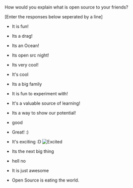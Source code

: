 How would you explain what is open source to your friends?

[Enter the responses below seperated by a line]

- It is fun!

- Its a drag!

- Its an Ocean!

- Its open src night!

- Its very cool!

- It's cool

- Its a big family

- It is fun to experiment with!

- It's a valuable source of learning!

- Its a way to show our potential!

- good

- Great! :)

- It's exciting :D
![Excited](https://encrypted-tbn0.gstatic.com/images?q=tbn:ANd9GcQ8OJW5kHYZuZu6hodtXS2VttL_F1_EunwpQ5BTF2h_57KC1-gh)

- Its the next big thing
- hell no

- It is just awesome

- Open Source is eating the world.
